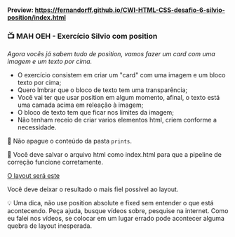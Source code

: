 #### Preview: https://fernandorff.github.io/CWI-HTML-CSS-desafio-6-silvio-position/index.html

### 📺 MAH OEH - Exercício Silvio com position

*Agora vocês já sabem tudo de position, vamos fazer um card com uma imagem e um texto por cima.*

- O exercício consistem em criar um "card" com uma imagem e um bloco texto por cima;
- Quero lmbrar que o bloco de texto tem uma transparência;
- Você vai ter que usar position em algum momento, afinal, o texto está uma camada acima em releação à imagem;
- O bloco de texto tem que ficar nos limites da imagem;
- Não tenham receio de criar varios elementos html, criem conforme a necessidade.

🚧 Não apague o conteúdo da pasta `prints`.

🚧 Você deve salvar o arquivo html como index.html para que a pipeline de correção funcione corretamente.

[O layout será este](https://www.figma.com/file/Y5fBjfff5W7EPMQZKVIOfh/Crescer--Alunos?node-id=3466%3A2)

Você deve deixar o resultado o mais fiel possível ao layout.

💡 Uma dica, não use position absolute e fixed sem entender o que está acontecendo.
Peça ajuda, busque vídeos sobre, pesquise na internet.
Como eu falei nos vídeos, se colocar em um lugar errado pode acontecer alguma quebra de layout inesperada.
